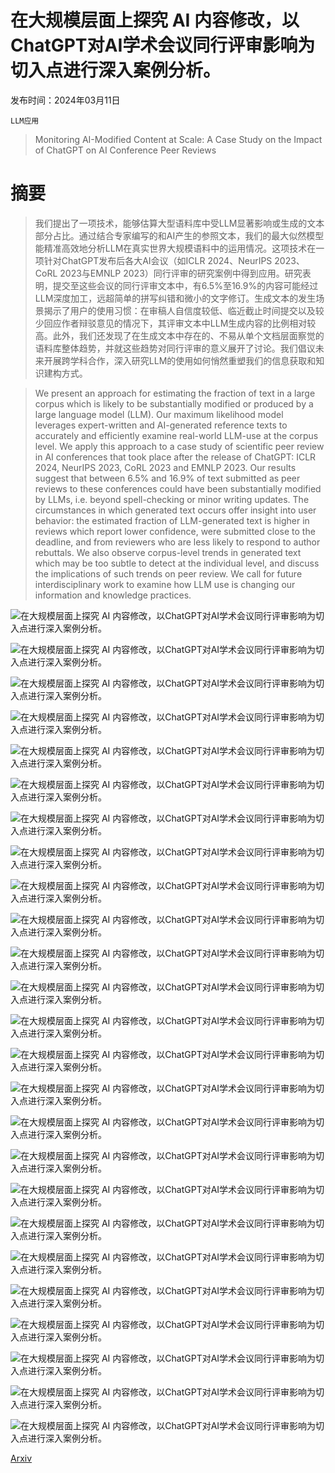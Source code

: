 # 在大规模层面上探究 AI 内容修改，以ChatGPT对AI学术会议同行评审影响为切入点进行深入案例分析。

发布时间：2024年03月11日

`LLM应用`

> Monitoring AI-Modified Content at Scale: A Case Study on the Impact of ChatGPT on AI Conference Peer Reviews

# 摘要

> 我们提出了一项技术，能够估算大型语料库中受LLM显著影响或生成的文本部分占比。通过结合专家编写的和AI产生的参照文本，我们的最大似然模型能精准高效地分析LLM在真实世界大规模语料中的运用情况。这项技术在一项针对ChatGPT发布后各大AI会议（如ICLR 2024、NeurIPS 2023、CoRL 2023与EMNLP 2023）同行评审的研究案例中得到应用。研究表明，提交至这些会议的同行评审文本中，有6.5%至16.9%的内容可能经过LLM深度加工，远超简单的拼写纠错和微小的文字修订。生成文本的发生场景揭示了用户的使用习惯：在审稿人自信度较低、临近截止时间提交以及较少回应作者辩驳意见的情况下，其评审文本中LLM生成内容的比例相对较高。此外，我们还发现了在生成文本中存在的、不易从单个文档层面察觉的语料库整体趋势，并就这些趋势对同行评审的意义展开了讨论。我们倡议未来开展跨学科合作，深入研究LLM的使用如何悄然重塑我们的信息获取和知识建构方式。

> We present an approach for estimating the fraction of text in a large corpus which is likely to be substantially modified or produced by a large language model (LLM). Our maximum likelihood model leverages expert-written and AI-generated reference texts to accurately and efficiently examine real-world LLM-use at the corpus level. We apply this approach to a case study of scientific peer review in AI conferences that took place after the release of ChatGPT: ICLR 2024, NeurIPS 2023, CoRL 2023 and EMNLP 2023. Our results suggest that between 6.5% and 16.9% of text submitted as peer reviews to these conferences could have been substantially modified by LLMs, i.e. beyond spell-checking or minor writing updates. The circumstances in which generated text occurs offer insight into user behavior: the estimated fraction of LLM-generated text is higher in reviews which report lower confidence, were submitted close to the deadline, and from reviewers who are less likely to respond to author rebuttals. We also observe corpus-level trends in generated text which may be too subtle to detect at the individual level, and discuss the implications of such trends on peer review. We call for future interdisciplinary work to examine how LLM use is changing our information and knowledge practices.

![在大规模层面上探究 AI 内容修改，以ChatGPT对AI学术会议同行评审影响为切入点进行深入案例分析。](../../../paper_images/2403.07183/x1.png)

![在大规模层面上探究 AI 内容修改，以ChatGPT对AI学术会议同行评审影响为切入点进行深入案例分析。](../../../paper_images/2403.07183/x2.png)

![在大规模层面上探究 AI 内容修改，以ChatGPT对AI学术会议同行评审影响为切入点进行深入案例分析。](../../../paper_images/2403.07183/x3.png)

![在大规模层面上探究 AI 内容修改，以ChatGPT对AI学术会议同行评审影响为切入点进行深入案例分析。](../../../paper_images/2403.07183/x4.png)

![在大规模层面上探究 AI 内容修改，以ChatGPT对AI学术会议同行评审影响为切入点进行深入案例分析。](../../../paper_images/2403.07183/x5.png)

![在大规模层面上探究 AI 内容修改，以ChatGPT对AI学术会议同行评审影响为切入点进行深入案例分析。](../../../paper_images/2403.07183/x6.png)

![在大规模层面上探究 AI 内容修改，以ChatGPT对AI学术会议同行评审影响为切入点进行深入案例分析。](../../../paper_images/2403.07183/x7.png)

![在大规模层面上探究 AI 内容修改，以ChatGPT对AI学术会议同行评审影响为切入点进行深入案例分析。](../../../paper_images/2403.07183/x8.png)

![在大规模层面上探究 AI 内容修改，以ChatGPT对AI学术会议同行评审影响为切入点进行深入案例分析。](../../../paper_images/2403.07183/x9.png)

![在大规模层面上探究 AI 内容修改，以ChatGPT对AI学术会议同行评审影响为切入点进行深入案例分析。](../../../paper_images/2403.07183/x10.png)

![在大规模层面上探究 AI 内容修改，以ChatGPT对AI学术会议同行评审影响为切入点进行深入案例分析。](../../../paper_images/2403.07183/x11.png)

![在大规模层面上探究 AI 内容修改，以ChatGPT对AI学术会议同行评审影响为切入点进行深入案例分析。](../../../paper_images/2403.07183/x12.png)

![在大规模层面上探究 AI 内容修改，以ChatGPT对AI学术会议同行评审影响为切入点进行深入案例分析。](../../../paper_images/2403.07183/x13.png)

![在大规模层面上探究 AI 内容修改，以ChatGPT对AI学术会议同行评审影响为切入点进行深入案例分析。](../../../paper_images/2403.07183/x14.png)

![在大规模层面上探究 AI 内容修改，以ChatGPT对AI学术会议同行评审影响为切入点进行深入案例分析。](../../../paper_images/2403.07183/x15.png)

![在大规模层面上探究 AI 内容修改，以ChatGPT对AI学术会议同行评审影响为切入点进行深入案例分析。](../../../paper_images/2403.07183/x16.png)

![在大规模层面上探究 AI 内容修改，以ChatGPT对AI学术会议同行评审影响为切入点进行深入案例分析。](../../../paper_images/2403.07183/x17.png)

![在大规模层面上探究 AI 内容修改，以ChatGPT对AI学术会议同行评审影响为切入点进行深入案例分析。](../../../paper_images/2403.07183/x18.png)

![在大规模层面上探究 AI 内容修改，以ChatGPT对AI学术会议同行评审影响为切入点进行深入案例分析。](../../../paper_images/2403.07183/x19.png)

![在大规模层面上探究 AI 内容修改，以ChatGPT对AI学术会议同行评审影响为切入点进行深入案例分析。](../../../paper_images/2403.07183/x20.png)

![在大规模层面上探究 AI 内容修改，以ChatGPT对AI学术会议同行评审影响为切入点进行深入案例分析。](../../../paper_images/2403.07183/x21.png)

![在大规模层面上探究 AI 内容修改，以ChatGPT对AI学术会议同行评审影响为切入点进行深入案例分析。](../../../paper_images/2403.07183/x22.png)

![在大规模层面上探究 AI 内容修改，以ChatGPT对AI学术会议同行评审影响为切入点进行深入案例分析。](../../../paper_images/2403.07183/x23.png)

![在大规模层面上探究 AI 内容修改，以ChatGPT对AI学术会议同行评审影响为切入点进行深入案例分析。](../../../paper_images/2403.07183/x24.png)

![在大规模层面上探究 AI 内容修改，以ChatGPT对AI学术会议同行评审影响为切入点进行深入案例分析。](../../../paper_images/2403.07183/x25.png)

[Arxiv](https://arxiv.org/abs/2403.07183)